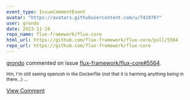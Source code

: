 ```yaml
---
event_type: IssueCommentEvent
avatar: "https://avatars.githubusercontent.com/u/741970?"
user: grondo
date: 2023-11-19
repo_name: flux-framework/flux-core
html_url: https://github.com/flux-framework/flux-core/pull/5564
repo_url: https://github.com/flux-framework/flux-core
---
```


<a href='https://github.com/grondo' target='_blank'>grondo</a> commented on issue <a href='https://github.com/flux-framework/flux-core/pull/5564' target='_blank'>flux-framework/flux-core#5564</a>.

<small>Hm, I'm still seeing openssh in the Dockerfile (not that it is harming anything being in there...)...</small>

<a href='https://github.com/flux-framework/flux-core/pull/5564' target='_blank'>View Comment</a>